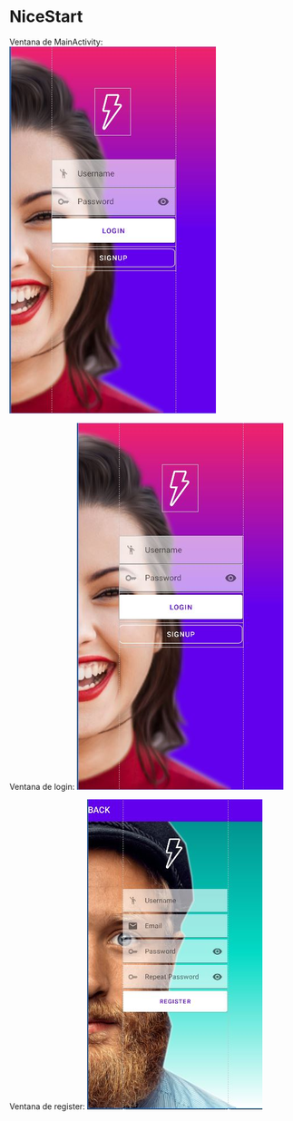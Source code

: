 # NiceStart

Ventana de MainActivity:
![main activity](img/login.JPG)

Ventana de login:
![login activity](img/login.JPG)

Ventana de register:
![login activity](img/register.JPG)
